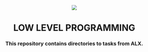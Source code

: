 <p align="center">
  <a href="https://skillicons.dev">
    <img src="https://skillicons.dev/icons?i=c,bash" />
  </a>
</p>
<h1 align="center">LOW LEVEL PROGRAMMING</h1>

<h3 align="center"> This repository contains directories to tasks from ALX.</h3>
